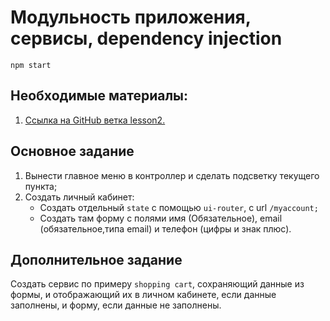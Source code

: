# Модульность приложения, сервисы, dependency injection

`npm start`

## Необходимые материалы:

1.  [Ссылка на GitHub ветка lesson2.](https://github.com/cheerypick/netology-ng2-angular-demo/tree/lesson2)

## Основное задание

1.  Вынести главное меню в контроллер и сделать подсветку текущего пункта;
2.  Создать личный кабинет:
    *   Создать отдельный `state` с помощью `ui-router`, c url `/myaccount;`
    *   Создать там форму с полями имя (Обязательное), email (обязательное,типа email) и телефон (цифры и знак плюс).

## Дополнительное задание

Cоздать сервис по примеру `shopping cart`, сохраняющий данные из формы, и отображающий их в личном кабинете, если данные заполнены, и форму, если данные не заполнены.
